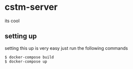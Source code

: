 # cstm-server
its cool

## setting up
setting this up is very easy just run the following commands
```
$ docker-compose build
$ docker-compose up
```
